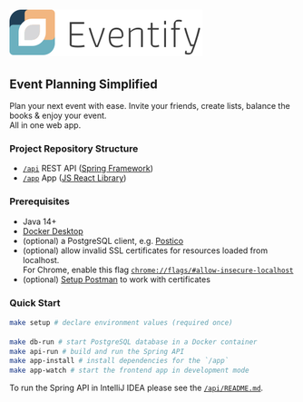 # ![Logo Eventify](.github/logo.svg)

## Event Planning Simplified

Plan your next event with ease.
Invite your friends, create lists, balance the books & enjoy your event.  
All in one web app.

### Project Repository Structure

- [`/api`](https://github.com/kelzenberg/eventify/tree/master/api) REST API ([Spring Framework](https://spring.io/projects/spring-framework))
- [`/app`](https://github.com/kelzenberg/eventify/tree/master/app) App ([JS React Library](https://reactjs.org/))

### Prerequisites

- Java 14+
- [Docker Desktop](https://www.docker.com/products/docker-desktop)
- (optional) a PostgreSQL client, e.g. [Postico](https://eggerapps.at/postico)
- (optional) allow invalid SSL certificates for resources loaded from localhost.  
  For Chrome, enable this flag [`chrome://flags/#allow-insecure-localhost`](chrome://flags/#allow-insecure-localhost)
- (optional) [Setup Postman](https://learning.postman.com/docs/sending-requests/certificates/) to work with certificates

### Quick Start

```sh
make setup # declare environment values (required once)

make db-run # start PostgreSQL database in a Docker container
make api-run # build and run the Spring API
make app-install # install dependencies for the `/app`
make app-watch # start the frontend app in development mode
```

To run the Spring API in IntelliJ IDEA please see the [`/api/README.md`](https://github.com/kelzenberg/eventify/blob/master/api/README.md).
